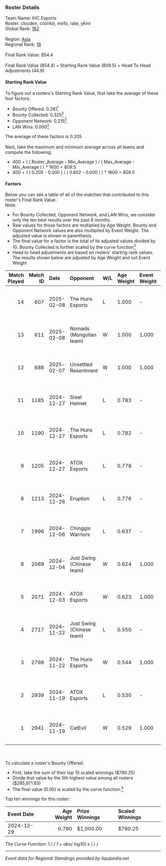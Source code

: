 ### Roster Details<br />
Team Name: IHC Esports<br />
Roster: clouden, cool4st, me1o, rate, yAmi<br />
Global Rank: [162](../../standings_global_2025_02_28.md)<br />
<br />
Region: [Asia]( ../../standings_asia_2025_02_28.md)<br />
Regional Rank: [18]( ../../standings_asia_2025_02_28.md)<br />
<br />
Final Rank Value:  854.4<br />
<br />
Final Rank Value (854.4) = Starting Rank Value (809.5) + Head To Head Adjustments (44.9)<br />

#### Starting Rank Value<br />
To figure out a rosters's Starting Rank Value, first take the average of these four factors:<br />
- Bounty Offered: 0.281[<sup>1</sup>](#table2)
- Bounty Collected: 0.325[<sup>2</sup>](#table1)
- Opponent Network: 0.215[<sup>2</sup>](#table1)
- LAN Wins: 0.000[<sup>2</sup>](#table1)

The average of these factors is 0.205<br />
<br />
Next, take the maximum and minimum average across all teams and compute the following:<br />
- 400 + ( ( Roster_Average - Min_Average ) / ( Max_Average - Min_Average ) ) * 1600 = 809.5
- 400 + ( ( 0.205 - 0.000 ) / ( 0.802 - 0.000 ) ) * 1600 = 809.5


#### Factors<br />
Below you can see a table of all of the matches that contributed to this roster's Final Rank Value.<br />
Note:<br />

- For Bounty Collected, Opponent Network, and LAN Wins, we consider only the ten best results over the past 6 months.
- Raw values for those factors are multiplied by Age Weight. Bounty and Opponent Network values are also multiplied by Event Weight. The adjusted value is shown in parenthesis.
- The final value for a factor is the total of its adjusted values divided by 10. Bounty Collected is further scaled by the curve function[<sup>3</sup>](#curveFunction)
- Head to head adjustments are based on rosters' starting rank values. The results shown below are adjusted by Age Weight and not Event Weight
<span id="table1"></span><br />


| Match Played | Match ID | Date       | Opponent                  | W/L | Age Weight | Event Weight | Bounty Collected | Opponent Network | LAN Wins  | H2H Adj. | Roster                             |
| -: | -: | :- | :- | :- | :- | :- | :- | :- | :- | -: | :- |
|           14 |      607 | 2025-02-08 | The Huns Esports          | L   | 1.000      | -            | -                | -                | -         |    -5.26 | clouden, cool4st, me1o, rate, yAmi |
|           13 |      611 | 2025-02-08 | Nomads (Mongolian team)   | W   | 1.000      | 1.000        | 0.001 (0.001)    | 0.420 (0.420)    | 0 (0.000) |    16.78 | clouden, cool4st, me1o, rate, yAmi |
|           12 |      688 | 2025-02-07 | Unsettled Resentment      | W   | 1.000      | 1.000        | 0.016 (0.016)    | 0.423 (0.423)    | 0 (0.000) |    23.03 | clouden, cool4st, me1o, rate, yAmi |
|           11 |     1185 | 2024-12-27 | Steel Helmet              | L   | 0.783      | -            | -                | -                | -         |   -20.98 | clouden, cool4st, me1o, rate, yAmi |
|           10 |     1190 | 2024-12-27 | The Huns Esports          | L   | 0.782      | -            | -                | -                | -         |    -4.16 | clouden, cool4st, me1o, rate, yAmi |
|            9 |     1205 | 2024-12-27 | ATOX Esports              | L   | 0.778      | -            | -                | -                | -         |    -0.89 | clouden, cool4st, me1o, rate, yAmi |
|            8 |     1213 | 2024-12-26 | Eruption                  | L   | 0.776      | -            | -                | -                | -         |    -6.67 | clouden, cool4st, me1o, rate, yAmi |
|            7 |     1996 | 2024-12-06 | Chinggis Warriors         | L   | 0.637      | -            | -                | -                | -         |    -3.83 | clouden, cool4st, me1o, rate, yAmi |
|            6 |     2069 | 2024-12-04 | Just Swing (Chinese team) | W   | 0.624      | 1.000        | 0.006 (0.004)    | 0.537 (0.335)    | 0 (0.000) |    12.34 | clouden, cool4st, me1o, rate, yAmi |
|            5 |     2071 | 2024-12-03 | ATOX Esports              | W   | 0.623      | 1.000        | 0.076 (0.047)    | 0.727 (0.453)    | 0 (0.000) |    19.05 | clouden, cool4st, me1o, rate, yAmi |
|            4 |     2717 | 2024-11-22 | Just Swing (Chinese team) | L   | 0.550      | -            | -                | -                | -         |    -6.51 | cool4st, hasteka, me1o, rate, yAmi |
|            3 |     2798 | 2024-11-22 | The Huns Esports          | W   | 0.544      | 1.000        | 0.029 (0.016)    | 0.854 (0.464)    | 0 (0.000) |    15.36 | cool4st, hasteka, me1o, rate, yAmi |
|            2 |     2939 | 2024-11-19 | ATOX Esports              | L   | 0.530      | -            | -                | -                | -         |    -0.43 | cool4st, hasteka, me1o, rate, yAmi |
|            1 |     2941 | 2024-11-19 | CatEvil                   | W   | 0.529      | 1.000        | 0.000 (0.000)    | 0.101 (0.053)    | 0 (0.000) |     7.04 | cool4st, hasteka, me1o, rate, yAmi |

<br />
<span id="table2"></span><br />
To calculate a roster's Bounty Offered:<br />

- First, take the sum of their top 10 scaled winnings ($790.25)
- Divide that value by the 5th highest value among all rosters ($285,971.63)
- The final value (0.00) is scaled by the curve function.[<sup>3</sup>](#curveFunction)

Top ten winnings for this roster:<br />

| Event Date | Age Weight | Prize Winnings | Scaled Winnings |
| :- | -: | :- | :- |
| 2024-12-29 |      0.790 | $1,000.00      | $790.25         |


<span id="curveFunction"></span>_The Curve Function: 1 / ( 1 + abs( log10( x ) ) )_<br />

---
_Event data for Regional Standings provided by liquipedia.net_<br />
